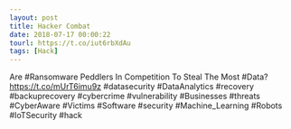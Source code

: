 ```yaml
---
layout: post
title: Hacker Combat
date: 2018-07-17 00:00:22
tourl: https://t.co/iut6rbXdAu
tags: [Hack]
---
```

Are #Ransomware Peddlers In Competition To Steal The Most #Data?
https://t.co/mUrT6imu9z
#datasecurity #DataAnalytics #recovery #backuprecovery #cybercrime #vulnerability #Businesses #threats #CyberAware #Victims #Software #security #Machine_Learning #Robots #IoTSecurity #hack